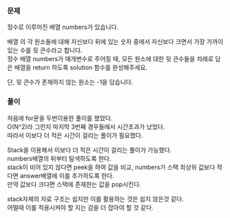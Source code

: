 ### 문제 

정수로 이루어진 배열 numbers가 있습니다.   

배열 의 각 원소들에 대해 자신보다 뒤에 있는 숫자 중에서 자신보다 크면서 가장 가까이 있는 수를 뒷 큰수라고 합니다.   
정수 배열 numbers가 매개변수로 주어질 때, 모든 원소에 대한 뒷 큰수들을 차례로 담은 배열을 return 하도록 solution 함수를 완성해주세요.    

단, 뒷 큰수가 존재하지 않는 원소는 -1을 담습니다.


### 풀이

처음에 for문을 두번이용한 풀이를 했었다.   
O(N^2)라 그런지 마지막 3번째 경우들에서 시간초과가 났었다.   
따라서 이보다 더 적은 시간이 걸리는 풀이가 필요했다.   

Stack을 이용해서 이보다 더 적은 시간이 걸리는 풀이가 가능했다.   
numbers배열의 뒤부터 탐색하도록 한다.   
stack이 비어 있지 않다면 peek을 하여 값을 비교, numbers가 스택 최상위 값보다 작다면 answer배열에 이를 추가하도록 한다.   
만약 값보다 크다면 스택에 존재한는 값을 pop시킨다.   

stack자체의 자료 구조는 쉽지만 이를 활용하는 것은 쉽지 않은것 같다.   
어떨때 이를 적용시켜야 할 지는 감을 더 잡아야 할 것 같다.

